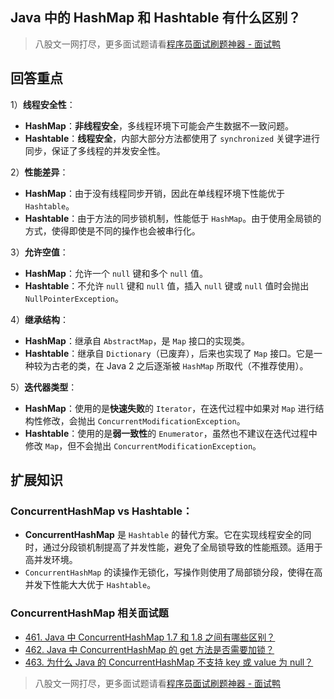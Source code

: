 ## Java 中的 HashMap 和 Hashtable 有什么区别？
> 八股文一网打尽，更多面试题请看[程序员面试刷题神器 - 面试鸭](https://www.mianshiya.com/)

## 回答重点

1）**线程安全性**：
   - **HashMap**：**非线程安全**，多线程环境下可能会产生数据不一致问题。
   - **Hashtable**：**线程安全**，内部大部分方法都使用了 `synchronized` 关键字进行同步，保证了多线程的并发安全性。

2）**性能差异**：
   - **HashMap**：由于没有线程同步开销，因此在单线程环境下性能优于 `Hashtable`。
   - **Hashtable**：由于方法的同步锁机制，性能低于 `HashMap`。由于使用全局锁的方式，使得即使是不同的操作也会被串行化。

3）**允许空值**：
   - **HashMap**：允许一个 `null` 键和多个 `null` 值。
   - **Hashtable**：不允许 `null` 键和 `null` 值，插入 `null` 键或 `null` 值时会抛出 `NullPointerException`。

4）**继承结构**：
   - **HashMap**：继承自 `AbstractMap`，是 `Map` 接口的实现类。
   - **Hashtable**：继承自 `Dictionary`（已废弃），后来也实现了 `Map` 接口。它是一种较为古老的类，在 Java 2 之后逐渐被 `HashMap` 所取代（不推荐使用）。

5）**迭代器类型**：
   - **HashMap**：使用的是**快速失败**的 `Iterator`，在迭代过程中如果对 `Map` 进行结构性修改，会抛出 `ConcurrentModificationException`。
   - **Hashtable**：使用的是**弱一致性**的 `Enumerator`，虽然也不建议在迭代过程中修改 `Map`，但不会抛出 `ConcurrentModificationException`。

## 扩展知识

### **ConcurrentHashMap vs Hashtable**：
   - **ConcurrentHashMap** 是 `Hashtable` 的替代方案。它在实现线程安全的同时，通过分段锁机制提高了并发性能，避免了全局锁导致的性能瓶颈。适用于高并发环境。
   - `ConcurrentHashMap` 的读操作无锁化，写操作则使用了局部锁分段，使得在高并发下性能大大优于 `Hashtable`。

### ConcurrentHashMap 相关面试题

- [461. Java 中 ConcurrentHashMap 1.7 和 1.8 之间有哪些区别？](https://www.mianshiya.com/bank/1788408712975282177/question/1780933294813114369)
- [462. Java 中 ConcurrentHashMap 的 get 方法是否需要加锁？](https://www.mianshiya.com/bank/1788408712975282177/question/1780933294829891585)
- [463. 为什么 Java 的 ConcurrentHashMap 不支持 key 或 value 为 null？](https://www.mianshiya.com/bank/1788408712975282177/question/1780933294834085890)

> 八股文一网打尽，更多面试题请看[程序员面试刷题神器 - 面试鸭](https://www.mianshiya.com/)